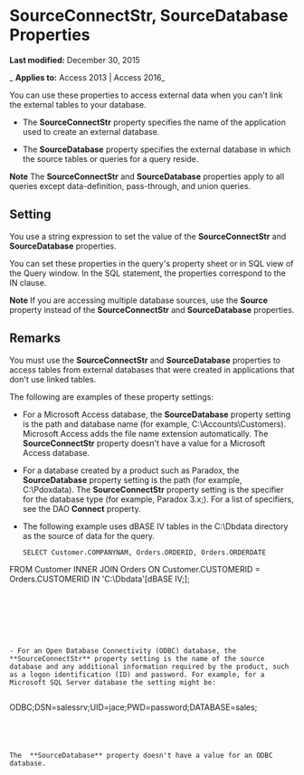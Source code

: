 
# SourceConnectStr, SourceDatabase Properties

 **Last modified:** December 30, 2015

 _ **Applies to:** Access 2013 | Access 2016_

You can use these properties to access external data when you can't link the external tables to your database.


- The  **SourceConnectStr** property specifies the name of the application used to create an external database.
    
- The  **SourceDatabase** property specifies the external database in which the source tables or queries for a query reside.
    

 **Note**  The  **SourceConnectStr** and **SourceDatabase** properties apply to all queries except data-definition, pass-through, and union queries.


## Setting

You use a string expression to set the value of the  **SourceConnectStr** and **SourceDatabase** properties.

You can set these properties in the query's property sheet or in SQL view of the Query window. In the SQL statement, the properties correspond to the IN clause.


 **Note**  If you are accessing multiple database sources, use the  **Source** property instead of the **SourceConnectStr** and **SourceDatabase** properties.


## Remarks

You must use the  **SourceConnectStr** and **SourceDatabase** properties to access tables from external databases that were created in applications that don't use linked tables.

The following are examples of these property settings:


- For a Microsoft Access database, the  **SourceDatabase** property setting is the path and database name (for example, C:\Accounts\Customers). Microsoft Access adds the file name extension automatically. The **SourceConnectStr** property doesn't have a value for a Microsoft Access database.
    
- For a database created by a product such as Paradox, the  **SourceDatabase** property setting is the path (for example, C:\Pdoxdata). The **SourceConnectStr** property setting is the specifier for the database type (for example, Paradox 3.x;). For a list of specifiers, see the DAO **Connect** property.
    
- The following example uses dBASE IV tables in the C:\Dbdata directory as the source of data for the query.
    
  ```
  SELECT Customer.COMPANYNAM, Orders.ORDERID, Orders.ORDERDATE 
FROM Customer INNER JOIN Orders 
ON Customer.CUSTOMERID = Orders.CUSTOMERID 
IN 'C:\Dbdata'[dBASE IV;];
  ```


    
    



- For an Open Database Connectivity (ODBC) database, the  **SourceConnectStr** property setting is the name of the source database and any additional information required by the product, such as a logon identification (ID) and password. For example, for a Microsoft SQL Server database the setting might be:
    
  ```
  ODBC;DSN=salessrv;UID=jace;PWD=password;DATABASE=sales;
  ```


    
    
The  **SourceDatabase** property doesn't have a value for an ODBC database.


